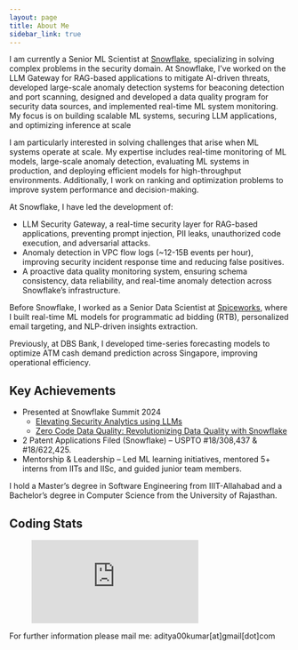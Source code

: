 ```yaml
---
layout: page
title: About Me
sidebar_link: true
---
```


I am currently a Senior ML Scientist at [Snowflake](https://www.snowflake.com/en/), specializing in solving complex problems in the security domain. At Snowflake, I’ve worked on the LLM Gateway for RAG-based applications to mitigate AI-driven threats, developed large-scale anomaly detection systems for beaconing detection and port scanning, designed and developed a data quality program for security data sources, and implemented real-time ML system monitoring. My focus is on building scalable ML systems, securing LLM applications, and optimizing inference at scale

I am particularly interested in solving challenges that arise when ML systems operate at scale. My expertise includes real-time monitoring of ML models, large-scale anomaly detection, evaluating ML systems in production, and deploying efficient models for high-throughput environments. Additionally, I work on ranking and optimization problems to improve system performance and decision-making.

At Snowflake, I have led the development of:

- LLM Security Gateway, a real-time security layer for RAG-based applications, preventing prompt injection, PII leaks, unauthorized code execution, and adversarial attacks.
- Anomaly detection in VPC flow logs (~12-15B events per hour), improving security incident response time and reducing false positives.
- A proactive data quality monitoring system, ensuring schema consistency, data reliability, and real-time anomaly detection across Snowflake’s infrastructure.

Before Snowflake, I worked as a Senior Data Scientist at [Spiceworks](https://swzd.com/), where I built real-time ML models for programmatic ad bidding (RTB), personalized email targeting, and NLP-driven insights extraction.

Previously, at DBS Bank, I developed time-series forecasting models to optimize ATM cash demand prediction across Singapore, improving operational efficiency.

## Key Achievements

- Presented at Snowflake Summit 2024
  - [Elevating Security Analytics using LLMs](https://reg.summit.snowflake.com/flow/snowflake/summit24/sessions/page/catalog/session/1708733250047001yk0f) 
  - [Zero Code Data Quality: Revolutionizing Data Quality with Snowflake](https://reg.summit.snowflake.com/flow/snowflake/summit24/sessions/page/catalog/session/1708733280779001yTna)
- 2 Patent Applications Filed (Snowflake) – USPTO #18/308,437 & #18/622,425.
- Mentorship & Leadership – Led ML learning initiatives, mentored 5+ interns from IITs and IISc, and guided junior team members.

I hold a Master’s degree in Software Engineering from IIIT-Allahabad and a Bachelor’s degree in Computer Science from the University of Rajasthan.

## Coding Stats

<figure>
  <embed src="https://wakatime.com/share/@69576c69-c4a5-4a6b-8acc-fa47215f1637/daab6be1-838c-4c54-903f-191c3492b296.svg">
<!--   </embed> -->
</figure>

For further information please mail me: aditya00kumar[at]gmail[dot]com
